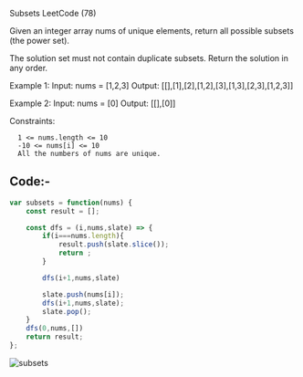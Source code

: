 Subsets LeetCode (78)

Given an integer array nums of unique elements, return all possible 
subsets (the power set).

The solution set must not contain duplicate subsets. Return the solution in any order.

Example 1:
  Input: nums = [1,2,3]
  Output: [[],[1],[2],[1,2],[3],[1,3],[2,3],[1,2,3]]

Example 2:
  Input: nums = [0]
  Output: [[],[0]]

Constraints:
```
  1 <= nums.length <= 10
  -10 <= nums[i] <= 10
  All the numbers of nums are unique.
```

## Code:-
```Javascript
var subsets = function(nums) {
    const result = [];

    const dfs = (i,nums,slate) => {
        if(i===nums.length){
            result.push(slate.slice());
            return ;
        }

        dfs(i+1,nums,slate)

        slate.push(nums[i]);
        dfs(i+1,nums,slate);
        slate.pop();
    }
    dfs(0,nums,[])
    return result;
};
```

![subsets](https://user-images.githubusercontent.com/96117746/220410889-7535150e-e24d-41b5-bd50-9a9561d3aba9.png)
